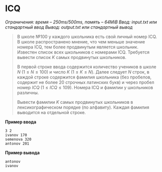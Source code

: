 # ICQ

*Ограничения: время – 250ms/500ms, память – 64MiB Ввод: input.txt или стандартный ввод Вывод: output.txt или стандартный вывод*

>В школе №100 у каждого школьника есть свой личный номер ICQ. В школе распространено мнение, что чем меньше значение номера ICQ, тем более продвинутым является школьник. Известен список всех школьников с номерами ICQ. Требуется вывести список $K$ самых продвинутых школьников.
>
> В первой строке ввода содержится количество учеников в школе $N$ $(1 ≤ N ≤ 100)$ и число $K$ $(1 ≤ K ≤ N)$. Далее следует $N$ строк, в каждой строке содержится фамилия школьника (без пробелов, содержит не более 20 строчных латинских букв) и через пробел номер $ICQ$ $(1 ≤ ICQ ≤ 109)$. Номера ICQ и фамилии у школьников различны.
>
> Вывести фамилии $K$ самых продвинутых школьников в лексикографическом порядке (по алфавиту). Каждая фамилия выводится на отдельной строке.

**Пример ввода**
```
3 2
ivanov 170
semenova 320
antonov 201
```
**Пример вывода**
```
antonov
ivanov
```
